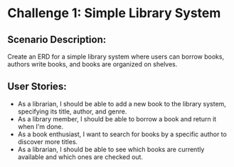 # Challenge 1: Simple Library System

## Scenario Description:

Create an ERD for a simple library system where users can borrow books, authors write books, and books are organized on shelves.

## User Stories:

- As a librarian, I should be able to add a new book to the library system, specifying its title, author, and genre.
- As a library member, I should be able to borrow a book and return it when I'm done.
- As a book enthusiast, I want to search for books by a specific author to discover more titles.
- As a librarian, I should be able to see which books are currently available and which ones are checked out.
